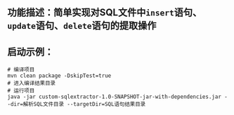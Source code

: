 ## 功能描述：简单实现对SQL文件中`insert`语句、`update`语句、`delete`语句的提取操作
## 启动示例：
```shell
# 编译项目
mvn clean package -DskipTest=true
# 进入编译结果目录
# 运行项目
java -jar custom-sqlextractor-1.0-SNAPSHOT-jar-with-dependencies.jar --dir=解析SQL文件目录 --targetDir=SQL语句结果目录

```

